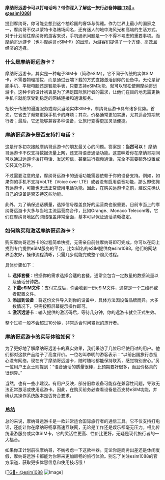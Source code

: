 **摩纳哥远游卡可以打电话吗？带你深入了解这一旅行必备神器[[TG💪+ @esim1088](https://t.me/s/esim1088)]**

提到摩纳哥，你可能会想到这个袖珍国的奢华与优雅。作为世界上最小的国家之一，摩纳哥不仅以蒙特卡洛赌场闻名，还有迷人的地中海风光和高端的生活方式。对于计划前往摩纳哥的游客来说，手机通讯问题是一个不得不考虑的重要事项。而摩纳哥远游卡（也叫摩纳哥eSIM卡）的出现，为游客们提供了一个方便、高效且经济的选择。

### 什么是摩纳哥远游卡？

摩纳哥远游卡，其实是一种电子SIM卡（简称eSIM）。它不同于传统的实体SIM卡，不需要物理插拔，而是通过云端下载的方式直接激活到你的设备中。无论是智能手机、平板电脑还是智能手表，只要支持eSIM功能，就可以轻松使用摩纳哥远游卡。这种卡的设计初衷是为了满足国际旅行者的需求，让他们在目的地无需更换手机卡就能享受到稳定的网络连接和通话服务。

相较于传统的漫游服务或购买当地实体SIM卡，摩纳哥远游卡具有诸多优势。首先，它省去了频繁更换手机卡的麻烦；其次，价格通常更加实惠，尤其适合短期旅行者；最后，它还能够兼容多种设备，让旅行变得更加灵活便捷。

### 摩纳哥远游卡是否支持打电话？

这是许多初次接触摩纳哥远游卡的朋友最关心的问题。答案是：**当然可以！** 摩纳哥远游卡不仅支持数据流量上网，还支持语音通话功能。这意味着你在摩纳哥期间可以通过远游卡拨打电话、发送短信，甚至进行视频通话，完全不需要额外设置或安装其他软件。

不过需要注意的是，摩纳哥远游卡的通话功能需要依赖于你的设备支持。例如，如果你的手机不支持VoLTE（Voice over LTE）或者没有启用语音功能，那么即使拥有远游卡，可能也无法正常使用电话功能。因此，在购买远游卡之前，建议先确认自己的设备是否支持这些功能。

此外，为了确保通话质量，选择信号覆盖良好的运营商也很重要。目前市面上的摩纳哥远游卡大多与当地主流运营商合作，比如Orange、Monaco Telecom等，它们在摩纳哥地区的网络覆盖非常全面，基本可以保证通话清晰稳定。

### 如何购买和激活摩纳哥远游卡？

购买摩纳哥远游卡的过程简单快捷，无需亲自前往摩纳哥即可完成。你可以在网上找到专门提供eSIM服务的平台，比如知名的eSIM提供商esim1088。他们的网站界面友好，操作流程清晰，只需几步就能完成整个购买过程。

具体步骤如下：

1. **选择套餐**：根据你的需求选择合适的套餐，通常会包含一定数量的数据流量以及通话分钟数。
2. **下载eSIM文件**：支付完成后，你会收到一份eSIM文件，通常是一个二维码或者配置文件。
3. **添加到设备**：将这份文件导入到你的设备中，具体方法因设备品牌而异。大多数情况下，只需按照屏幕提示操作即可。
4. **激活远游卡**：输入提供的激活码后，等待几分钟，你的远游卡就会正式生效。

整个过程一般不会超过10分钟，非常适合时间紧张的旅行者。

### 摩纳哥远游卡的实际体验如何？

为了更好地了解摩纳哥远游卡的真实效果，我们采访了几位已经使用过的用户。他们都对这款产品给予了高度评价。一位名叫李明的游客表示：“以前出国旅行总担心没有网络，现在有了摩纳哥远游卡，随时随地都能保持联系，感觉特别安心。”另一位用户王女士则提到：“语音通话的质量很棒，比预期要好很多，而且价格真的很划算。”

当然，也有一些小建议。有用户反映，部分旧款设备可能存在兼容性问题，导致无法正常激活或使用远游卡。因此，在购买前务必查看设备是否支持eSIM功能，并确认其操作系统版本是否符合要求。

### 总结

总的来说，摩纳哥远游卡是一款非常适合国际旅行者的通信工具。它不仅支持打电话，还能让你在摩纳哥畅享高速互联网，无论是工作还是娱乐都毫无压力。相比传统漫游服务或实体SIM卡，它的灵活性更高、性价比更好，无疑是现代旅行者的一大福音。

如果你正计划前往摩纳哥，不妨考虑一下这款神器。无论你是商务出差还是休闲度假，摩纳哥远游卡都能为你带来更加顺畅的旅行体验。别忘了关注esim1088的官方渠道，获取更多优惠信息和使用技巧哦！

[[TG💪+ @esim1088](https://t.me/s/esim1088) ![Image](https://i.postimg.cc/4NQfJmqS/Snipaste-2025-05-13-00-14-12.png)]